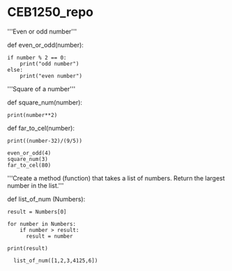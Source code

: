 # CEB1250_repo

'''Even or odd number''' 

def even_or_odd(number):
   
    if number % 2 == 0:
        print("odd number")
    else:
        print("even number")
        
        
'''Square of a number'''

def square_num(number):
    
    print(number**2)

def far_to_cel(number):
   
    print((number-32)/(9/5))

    even_or_odd(4)
    square_num(3)
    far_to_cel(80)


'''Create a method (function) that takes a list of numbers. Return the largest number in the list.'''

def list_of_num (Numbers):
    
    result = Numbers[0]
    
    for number in Numbers:
        if number > result:
          result = number  
    
    print(result)
    
      list_of_num([1,2,3,4125,6])
